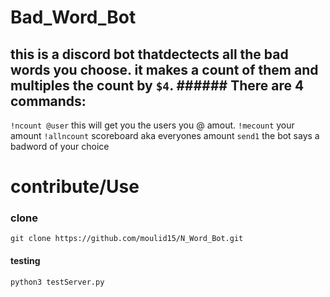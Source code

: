 # Bad_Word_Bot
this is a discord bot thatdectects all the bad words you choose. it makes a count of them and multiples the count by `$4`. ###### There are 4 commands:
------------------------------------------------------------------------------------------------------------------------
`!ncount @user` this will get you the users you @ amout.
`!mecount` your amount
 `!allncount` scoreboard aka everyones amount
 `send1` the bot says a badword of your choice
# contribute/Use

### clone
```
git clone https://github.com/moulid15/N_Word_Bot.git

```
#### testing
```
python3 testServer.py

```


